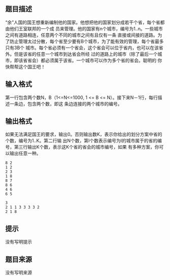 


## 题目描述
“余”人国的国王想重新编制他的国家。他想把他的国家划分成若干个省，每个省都由他们王室联邦的一个成
员来管理。他的国家有n个城市，编号为1..n。一些城市之间有道路相连，任意两个不同的城市之间有且仅有一条
直接或间接的道路。为了防止管理太过分散，每个省至少要有B个城市，为了能有效的管理，每个省最多只有3B个
城市。每个省必须有一个省会，这个省会可以位于省内，也可以在该省外。但是该省的任意一个城市到达省会所经
过的道路上的城市（除了最后一个城市，即该省省会）都必须属于该省。一个城市可以作为多个省的省会。聪明的
你快帮帮这个国王吧！
## 输入格式
第一行包含两个数N，B（1<=N<=1000, 1 <= B <= N）。接下来N－1行，每行描述一条边，包含两个数，即这
条边连接的两个城市的编号。
## 输出格式
如果无法满足国王的要求，输出0。否则输出数K，表示你给出的划分方案中省的个数，编号为1..K。第二行输
出N个数，第I个数表示编号为I的城市属于的省的编号，第三行输出K个数，表示这K个省的省会的城市编号，如果
有多种方案，你可以输出任意一种。

```input1
8 2 
1 2 
2 3 
1 8 
8 7 
8 6 
4 6 
6 5 

```

```output1
3 
2 1 1 3 3 3 3 2 
2 1 8 
```

## 提示
没有写明提示
## 题目来源
没有写明来源


